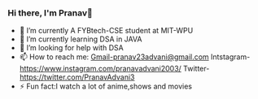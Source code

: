 ### Hi there, I'm Pranav👋


- 🔭 I’m currently A FYBtech-CSE student at MIT-WPU
- 🌱 I’m currently learning DSA in JAVA
- 🤔 I’m looking for help with DSA
- 📫 How to reach me:
Gmail-pranav23advani@gmail.com
Intstagram-https://www.instagram.com/pranavadvani2003/
Twitter-https://twitter.com/PranavAdvani3
- ⚡ Fun fact:I watch a lot of anime,shows and movies

